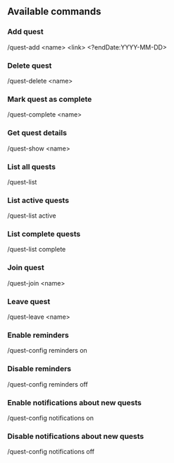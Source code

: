 ## Available commands

### Add quest
/quest-add \<name> \<link> \<?endDate:YYYY-MM-DD>

### Delete quest
/quest-delete \<name>

### Mark quest as complete
/quest-complete \<name>

### Get quest details
/quest-show \<name>

### List all quests
/quest-list

### List active quests
/quest-list active

### List complete quests
/quest-list complete

### Join quest
/quest-join \<name>

### Leave quest
/quest-leave \<name>

### Enable reminders
/quest-config reminders on

### Disable reminders
/quest-config reminders off

### Enable notifications about new quests
/quest-config notifications on

### Disable notifications about new quests
/quest-config notifications off